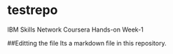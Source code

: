 # testrepo
IBM Skills Network Coursera Hands-on Week-1

##Editting the file
Its a markdown file in this repository.
